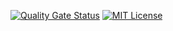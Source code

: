 [![Quality Gate Status](https://sonarcloud.io/api/project_badges/measure?project=Levix0501_notra&metric=alert_status)](https://sonarcloud.io/summary/new_code?id=Levix0501_notra)
[![MIT License](https://img.shields.io/badge/license-MIT-blue)](https://opensource.org/licenses/MIT)
